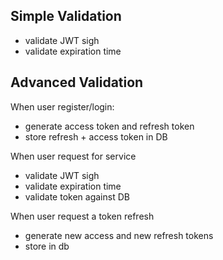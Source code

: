 ## Simple Validation
- validate JWT sigh
- validate expiration time

## Advanced Validation
When user register/login:
- generate access token and refresh token
- store refresh + access token in DB

When user request for service
- validate JWT sigh
- validate expiration time
- validate token against DB

When user request a token refresh
- generate new access and new refresh tokens
- store in db